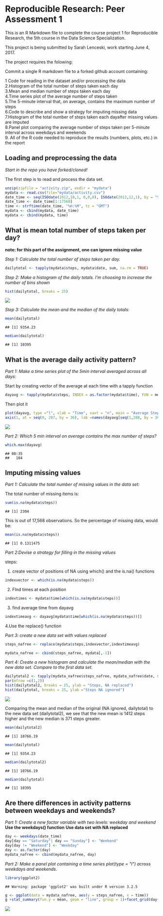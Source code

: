 # Reproducible Research: Peer Assessment 1

This is an R Markdown file to complete the course project 1 for Reproducible Research, the 5th course in the Data Science Specialization.  

This project is being submitted by Sarah Lenceski, work starting June 4, 2017.

The project requires the folowing:

Commit a single R markdown file to a forked github account containing:

1 Code for reading in the dataset and/or processing the data  
2.Histogram of the total number of steps taken each day  
3.Mean and median number of steps taken each day  
4.Time series plot of the average number of steps taken  
5.The 5-minute interval that, on average, contains the maximum number of steps  
6.Code to describe and show a strategy for imputing missing data  
7.Histogram of the total number of steps taken each dayafter missing values are imputed  
8.Panel plot comparing the average number of steps taken per 5-minute interval across weekdays and weekends  
9. All of the R code needed to reproduce the results (numbers, plots, etc.) in the report  

## Loading and preprocessing the data

*Start in the repo you have forked/cloned!*

The first step is to read and process the data set. 


```r
unzip(zipfile = "activity.zip", exdir = "mydata")
mydata <- read.csv(file="mydata/activity.csv")
date_time <- seq(ISOdate(2012,10,1, 0,0,0), ISOdate(2012,12,1), by = "5 mins")
date_time <- date_time[1:17568]
time <- strftime(date_time, "%H:%M", tz = "GMT")
mydata <- cbind(mydata, date_time)
mydata <- cbind(mydata, time)
```

## What is mean total number of steps taken per day?
**note: for this part of the assignment, one can ignore missing value**

*Step 1: Calculate the total number of steps taken per day.*


```r
dailytotal <- tapply(mydata$steps, mydata$date, sum, na.rm = TRUE)
```

*Step 2: Make a histogram of the daily totals. I'm choosing to increase the number of bins shown*


```r
hist(dailytotal, breaks = 25)
```

![](PA1_template_files/figure-html/unnamed-chunk-3-1.png)

*Step 3: Calculate the mean and the median of the daily totals:*

```r
mean(dailytotal)
```

```
## [1] 9354.23
```

```r
median(dailytotal)
```

```
## [1] 10395
```

## What is the average daily activity pattern?

*Part 1: Make a time series plot of the 5min interval averaged across all days:*

Start by creating vector of the average at each time with a tapply function

```r
dayavg <- tapply(mydata$steps, INDEX = as.factor(mydata$time), FUN = mean, na.rm = TRUE)
```

Then plot it


```r
plot(dayavg, type ="l", xlab = "Time", xaxt = "n", main = "Average Steps Taken", ylab = "Steps")
axis(1, at = seq(0, 287, by = 36), lab =names(dayavg[seq(1,288, by = 36)]))
```

![](PA1_template_files/figure-html/unnamed-chunk-6-1.png)


*Part 2: Which 5 min interval on average contains the max number of steps?*


```r
which.max(dayavg)
```

```
## 08:35 
##   104
```

## Imputing missing values
*Part 1: Calculate the total number of missing values in the data set:*

The total number of missing items is:

```r
sum(is.na(mydata$steps))
```

```
## [1] 2304
```

This is out of 17,568 observations. So the percentage of missing data, would be:

```r
mean(is.na(mydata$steps))
```

```
## [1] 0.1311475
```

*Part 2:Devise a strategy for filling in the missing values*

steps: 
1. create vector of positions of NA using which() and the is.na() functions

```r
indexvector <- which(is.na(mydata$steps))
```
2. FInd times at each position

```r
indextimes <- mydata$time[which(is.na(mydata$steps))]
```
3. find average time from dayavg

```r
indextimeavg <- dayavg[mydata$time[which(is.na(mydata$steps))]]
```
4.Use the replace() function 

*Part 3: create a new data set with values replaced*

```r
steps_nafree <- replace(mydata$steps,indexvector,indextimeavg)

mydata_nafree <- cbind(steps_nafree, mydata[,-1])
```

*Part 4: Create a new histogram and calculate the mean/median with the new data set. Compare to the first data set.*


```r
dailytotal2 <- tapply(mydata_nafree$steps_nafree, mydata_nafree$date, sum)
par(mfrow =c(1,2))
hist(dailytotal2, breaks = 25, ylab = "Steps, NA replaced")
hist(dailytotal, breaks = 25, ylab ="Steps NA ignored")
```

![](PA1_template_files/figure-html/unnamed-chunk-14-1.png)

Comparing the mean and median of the original (NA ignored, dailytotal)
 to the new data set (dailytotal2), we see that the new mean is 1412 steps higher and the new median is 371 steps greater.
 

```r
mean(dailytotal2)
```

```
## [1] 10766.19
```

```r
mean(dailytotal)
```

```
## [1] 9354.23
```

```r
median(dailytotal2)
```

```
## [1] 10766.19
```

```r
median(dailytotal)
```

```
## [1] 10395
```

## Are there differences in activity patterns between weekdays and weekends?
*Part 1: Create a new factor variable with two levels: weekday and weekend*
**Use the weekdays() function**
**Use data set with NA replaced**

```r
day <- weekdays(date_time)
day[day == "Saturday"| day == "Sunday"] <- "Weekend"
day[day != "Weekend"] <- "Weekday"
day <- as.factor(day)
mydata_nafree <- cbind(mydata_nafree, day)
```
*Part 2: Make a panel plot containing a time series plot(type = "l") across weekdays and weekends.*

```r
library(ggplot2)
```

```
## Warning: package 'ggplot2' was built under R version 3.2.5
```

```r
g <- ggplot(data = mydata_nafree, aes(y = steps_nafree, x = time))
g +stat_summary(fun.y = mean, geom = "line", group = 1)+facet_grid(day~.)
```

![](PA1_template_files/figure-html/unnamed-chunk-17-1.png)
